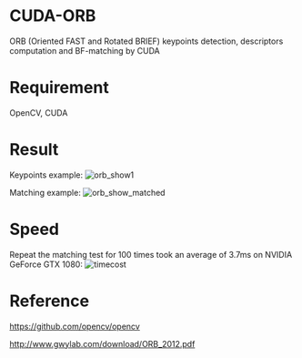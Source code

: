 # CUDA-ORB
ORB (Oriented FAST and Rotated BRIEF) keypoints detection, descriptors computation and BF-matching by CUDA

# Requirement
OpenCV, CUDA

# Result
Keypoints example:
![orb_show1](https://user-images.githubusercontent.com/46698134/212448682-3b7a76b9-3d9d-4a11-980e-bd3cf11d8b5c.jpg)

Matching example:
![orb_show_matched](https://user-images.githubusercontent.com/46698134/212448688-b6ccc011-f638-4936-8691-af370c920781.jpg)

# Speed
Repeat the matching test for 100 times took an average of 3.7ms on NVIDIA GeForce GTX 1080:
![timecost](https://user-images.githubusercontent.com/46698134/212448728-d4fa359c-5fff-487a-b4f7-9f29e892327f.png)

# Reference
https://github.com/opencv/opencv

http://www.gwylab.com/download/ORB_2012.pdf
